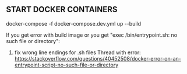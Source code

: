 ## START DOCKER CONTAINERS
docker-compose -f docker-compose.dev.yml up --build

If you get error with build image or you get "exec /bin/entrypoint.sh: no such file or directory":
1. fix wrong line endings for .sh files 
Thread with error: https://stackoverflow.com/questions/40452508/docker-error-on-an-entrypoint-script-no-such-file-or-directory

